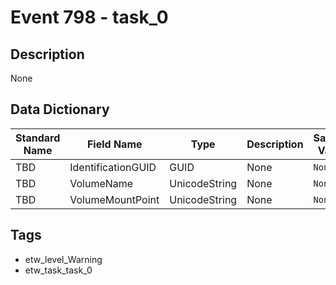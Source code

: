 # Event 798 - task_0

## Description
None

## Data Dictionary
|Standard Name|Field Name|Type|Description|Sample Value|
|---|---|---|---|---|
|TBD|IdentificationGUID|GUID|None|`None`|
|TBD|VolumeName|UnicodeString|None|`None`|
|TBD|VolumeMountPoint|UnicodeString|None|`None`|

## Tags
* etw_level_Warning
* etw_task_task_0
